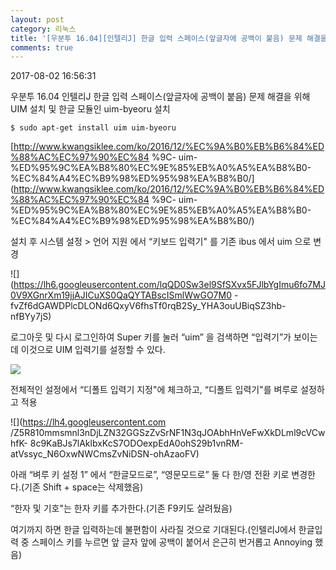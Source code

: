 ```yaml
---
layout: post
category: 리눅스
title: '[우분투 16.04][인텔리J] 한글 입력 스페이스(앞글자에 공백이 붙음) 문제 해결을 위해 UIM 설치 및 한글 모듈인 uim-byeoru 설치'
comments: true
---
```


2017-08-02 16:56:31


우분투 16.04 인텔리J 한글 입력 스페이스(앞글자에 공백이 붙음) 문제 해결을 위해 UIM 설치 및 한글 모듈인 uim-byeoru 설치


`$ sudo apt-get install uim uim-byeoru`


[http://www.kwangsiklee.com/ko/2016/12/%EC%9A%B0%EB%B6%84%ED%88%AC%EC%97%90%EC%84
%9C-
uim-%ED%95%9C%EA%B8%80%EC%9E%85%EB%A0%A5%EA%B8%B0-%EC%84%A4%EC%B9%98%ED%95%98%EA%B8%B0/](http://www.kwangsiklee.com/ko/2016/12/%EC%9A%B0%EB%B6%84%ED%88%AC%EC%97%90%EC%84
%9C-
uim-%ED%95%9C%EA%B8%80%EC%9E%85%EB%A0%A5%EA%B8%B0-%EC%84%A4%EC%B9%98%ED%95%98%EA%B8%B0/)


설치 후 시스템 설정 > 언어 지원 에서 “키보드 입력기" 를 기존 ibus 에서 uim 으로 변경

![](https://lh6.googleusercontent.com/lqQD0Sw3el9SfSXvx5FJlbYgImu6fo7MJ0V9XGnrXm19jjAJICuXS0QaQYTABscISmlWwGO7M0
-fvZf6dGAWDPlcDLONd6QxyV6fhsTf0rqB2Sy_YHA3ouUBiqSZ3hb-nfBYy7jS)

로그아웃 및 다시 로그인하여 Super 키를 눌러 “uim” 을 검색하면 “입력기”가 보이는데 이것으로 UIM 입력기를 설정할 수 있다.

![][link0]


전체적인 설정에서 “디폴트 입력기 지정"에 체크하고, “디폴트 입력기"를 벼루로 설정하고 적용


![](https://lh4.googleusercontent.com
/Z5R810mmsmnl3nDjLZN32GGSzZvSrNF1N3qJOAbhHnVeFwXkDLml9cVCwhfK-
8c9KaBJs7lAklbxKcS7ODOexpEdA0ohS29b1vnRM-atVssyc_N6OxwNWCmsZvNiDSN-ohAzaoFV)

아래 “벼루 키 설정 1” 에서 “한글모드로”, “영문모드로” 둘 다 한/영 전환 키로 변경한다.(기존 Shift + space는 삭제했음)

“한자 및 기호"는 한자 키를 추가한다.(기존 F9키도 살려뒀음)


여기까지 하면 한글 입력하는데 불편함이 사라질 것으로 기대된다.(인텔리J에서 한글입력 중 스페이스 키를 누르면 앞 글자 앞에 공백이 붙어서
은근히 번거롭고 Annoying 했음)


[link0]:https://lh5.googleusercontent.com/GghKq2JX9-zvY73u1UGE77Sqckp9O4Atnn68LcxfK4St8cDrOlV9NLdyhFYcnRzh9bsO9GwgeXIu878KJ1IsrJ7IYUS5WRJxaO85ytmlay8afr1BapD5li3oT87N9C_IVxF4ZBVj
